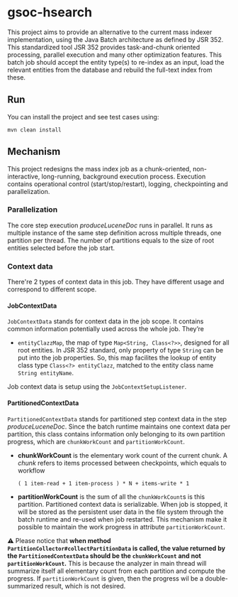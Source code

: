 # gsoc-hsearch

This project aims to provide an alternative to the current mass indexer 
implementation, using the Java Batch architecture as defined by JSR 352. This 
standardized tool JSR 352 provides task-and-chunk oriented processing, parallel 
execution and many other optimization features. This batch job should accept 
the entity type(s) to re-index as an input, load the relevant entities from the 
database and rebuild the full-text index from these.

## Run

You can install the project and see test cases using:

    mvn clean install

## Mechanism

This project redesigns the mass index job as a chunk-oriented, non-interactive,
long-running, background execution process. Execution contains operational
control (start/stop/restart), logging, checkpointing and parallelization.

### Parallelization

The core step execution _produceLuceneDoc_ runs in parallel. It runs as
multiple instance of the same step definition across multiple threads, one
partition per thread. The number of partitions equals to the size of root
entities selected before the job start.

### Context data

There're 2 types of context data in this job. They have different usage and
correspond to different scope.

#### JobContextData

`JobContextData` stands for context data in the job scope. It contains common
information potentially used across the whole job. They’re

*  `entityClazzMap`, the map of type `Map<String, Class<?>>`, designed for all
root entities. In JSR 352 standard, only property of type `String` can be put
into the job properties. So, this map facilites the lookup of entity class
type `Class<?> entityClazz`, matched to the entity class name
`String entityName`.

Job context data is setup using the `JobContextSetupListener`.

#### PartitionedContextData

`PartitionedContextData` stands for partitioned step context data in the step
_produceLuceneDoc_. Since the batch runtime maintains one context data per
partition, this class contains information only belonging to its own partition
progress, which are `chunkWorkCount` and `partitionWorkCount`.

*  **chunkWorkCount** is the elementary work count of the current chunk. A
   _chunk_ refers to items processed between checkpoints, which equals to
   workflow

       ( 1 item-read + 1 item-process ) * N + items-write * 1

*  **partitionWorkCount** is the sum of all the `chunkWorkCount`s is this
   partition. Partitioned context data is serializable. When job is stopped,
   it will be stored as the persistent user data in the file system through
   the batch runtime and re-used when job restarted. This mechanism make it
   possible to maintain the work progress in attribute `partitionWorkCount`.  

:warning: Please notice that **when method
`PartitionCollector#collectPartitionData` is called, the value returned by
the `PartitionedContextData` should be the `chunkWorkCount` and not
`partitionWorkCount`.** This is because the analyzer in main thread will
summarize itself all elementary count from each partition and compute the
progress. If `partitionWorkCount` is given, then the progress wil be a
double-summarized result, which is not desired.

